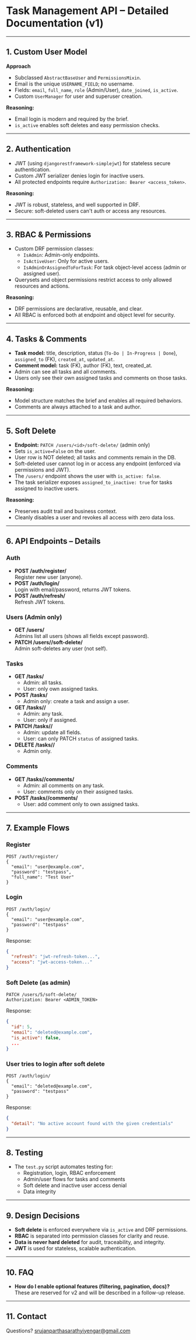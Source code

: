 # Task Management API – Detailed Documentation (v1)

---

## 1. Custom User Model

**Approach**
- Subclassed `AbstractBaseUser` and `PermissionsMixin`.
- Email is the unique `USERNAME_FIELD`; no username.
- Fields: `email`, `full_name`, `role` (Admin/User), `date_joined`, `is_active`.
- Custom `UserManager` for user and superuser creation.

**Reasoning:**
- Email login is modern and required by the brief.
- `is_active` enables soft deletes and easy permission checks.

---

## 2. Authentication

- JWT (using `djangorestframework-simplejwt`) for stateless secure authentication.
- Custom JWT serializer denies login for inactive users.
- All protected endpoints require `Authorization: Bearer <access_token>`.

**Reasoning:**
- JWT is robust, stateless, and well supported in DRF.
- Secure: soft-deleted users can't auth or access any resources.

---

## 3. RBAC & Permissions

- Custom DRF permission classes:
    - `IsAdmin`: Admin-only endpoints.
    - `IsActiveUser`: Only for active users.
    - `IsAdminOrAssignedToForTask`: For task object-level access (admin or assigned user).
- Querysets and object permissions restrict access to only allowed resources and actions.

**Reasoning:**
- DRF permissions are declarative, reusable, and clear.
- All RBAC is enforced both at endpoint and object level for security.

---

## 4. Tasks & Comments

- **Task model:** title, description, status (`To-Do | In-Progress | Done`), `assigned_to` (FK), `created_at`, `updated_at`.
- **Comment model:** task (FK), author (FK), text, created_at.
- Admin can see all tasks and all comments.
- Users only see their own assigned tasks and comments on those tasks.

**Reasoning:**
- Model structure matches the brief and enables all required behaviors.
- Comments are always attached to a task and author.

---

## 5. Soft Delete

- **Endpoint:** `PATCH /users/<id>/soft-delete/` (admin only)
- Sets `is_active=False` on the user.
- User row is NOT deleted; all tasks and comments remain in the DB.
- Soft-deleted user cannot log in or access any endpoint (enforced via permissions and JWT).
- The `/users/` endpoint shows the user with `is_active: false`.
- The task serializer exposes `assigned_to_inactive: true` for tasks assigned to inactive users.

**Reasoning:**
- Preserves audit trail and business context.
- Cleanly disables a user and revokes all access with zero data loss.

---

## 6. API Endpoints – Details

### Auth

- **POST /auth/register/**  
  Register new user (anyone).
- **POST /auth/login/**  
  Login with email/password, returns JWT tokens.
- **POST /auth/refresh/**  
  Refresh JWT tokens.

### Users (Admin only)

- **GET /users/**  
  Admins list all users (shows all fields except password).
- **PATCH /users/<id>/soft-delete/**  
  Admin soft-deletes any user (not self).

### Tasks

- **GET /tasks/**
    - Admin: all tasks.
    - User: only own assigned tasks.
- **POST /tasks/**
    - Admin only: create a task and assign a user.
- **GET /tasks/<id>/**
    - Admin: any task.
    - User: only if assigned.
- **PATCH /tasks/<id>/**
    - Admin: update all fields.
    - User: can only PATCH `status` of assigned tasks.
- **DELETE /tasks/<id>/**
    - Admin only.

### Comments

- **GET /tasks/<id>/comments/**
    - Admin: all comments on any task.
    - User: comments only on their assigned tasks.
- **POST /tasks/<id>/comments/**
    - User: add comment only to own assigned tasks.

---

## 7. Example Flows

### Register
```http
POST /auth/register/
{
  "email": "user@example.com",
  "password": "testpass",
  "full_name": "Test User"
}
```

### Login
```http
POST /auth/login/
{
  "email": "user@example.com",
  "password": "testpass"
}
```
Response:
```json
{
  "refresh": "jwt-refresh-token...",
  "access": "jwt-access-token..."
}
```

### Soft Delete (as admin)
```http
PATCH /users/5/soft-delete/
Authorization: Bearer <ADMIN_TOKEN>
```
Response:
```json
{
  "id": 5,
  "email": "deleted@example.com",
  "is_active": false,
  ...
}
```

### User tries to login after soft delete
```http
POST /auth/login/
{
  "email": "deleted@example.com",
  "password": "testpass"
}
```
Response:
```json
{
  "detail": "No active account found with the given credentials"
}
```

---

## 8. Testing

- The `test.py` script automates testing for:
    - Registration, login, RBAC enforcement
    - Admin/user flows for tasks and comments
    - Soft delete and inactive user access denial
    - Data integrity

---

## 9. Design Decisions

- **Soft delete** is enforced everywhere via `is_active` and DRF permissions.
- **RBAC** is separated into permission classes for clarity and reuse.
- **Data is never hard deleted** for audit, traceability, and integrity.
- **JWT** is used for stateless, scalable authentication.

---

## 10. FAQ

- **How do I enable optional features (filtering, pagination, docs)?**  
  These are reserved for v2 and will be described in a follow-up release.

---

## 11. Contact

Questions? [srujanparthasarathyiyengar@gmail.com](srujanparthasarathyiyengar@gmail.com)